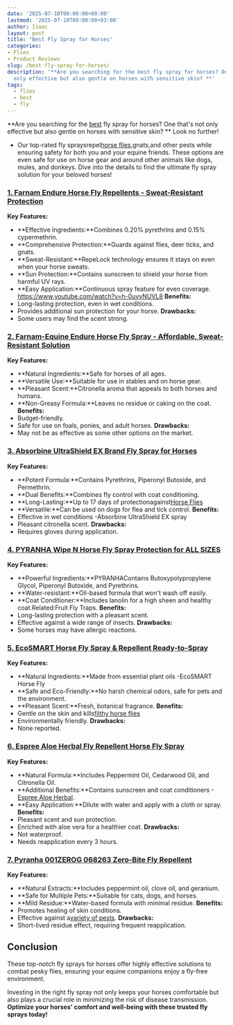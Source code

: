 ```yaml
---
date: '2025-07-10T00:00:00+00:00'
lastmod: '2025-07-10T00:00:00+03:00'
author: Isaac
layout: post
title: "Best Fly Spray for Horses"
categories:
- Flies
- Product Reviews
slug: /best-fly-spray-for-horses/
description: '**Are you searching for the best fly spray for horses? One that''s not
  only effective but also gentle on horses with sensitive skin? **'
tags: 
  - flies
  - best
  - fly
---
```

**Are you searching for the [best](/posts/best-electric-fly-swatter/) fly spray for horses? One that's not only effective but also gentle on horses with sensitive skin? **
Look no further!
- Our top-rated fly spraysrepel[horse flies](https://animaldiversity.org/accounts/Tabanus_similis/),gnats,and other pests while ensuring safety for both you and your equine friends.
These options are even safe for use on horse gear and around other animals like dogs, mules, and donkeys. Dive into the details to find the ultimate fly spray solution for your beloved horses!
### [1. Farnam Endure Horse Fly Repellents - Sweat-Resistant Protection](https://www.amazon.com/dp/B000H5VVTC/?tag=p-policy-20)
**Key Features:**
- **Effective Ingredients:**Combines 0.20% pyrethrins and 0.15% cypermethrin.
- **Comprehensive Protection:**Guards against flies, deer ticks, and gnats.
- **Sweat-Resistant:**RepeLock technology ensures it stays on even when your horse sweats.
- **Sun Protection:**Contains sunscreen to shield your horse from harmful UV rays.
- **Easy Application:**Continuous spray feature for even coverage.
https://www.youtube.com/watch?v=h-0uvyNUVL8
**Benefits:**
- Long-lasting protection, even in wet conditions.
- Provides additional sun protection for your horse.
**Drawbacks:**
- Some users may find the scent strong.
### [2. Farnam-Equine Endure Horse Fly Spray - Affordable, Sweat-Resistant Solution](https://www.amazon.com/dp/B000HHLPI2/?tag=p-policy-20)
**Key Features:**
- **Natural Ingredients:**Safe for horses of all ages.
- **Versatile Use:**Suitable for use in stables and on horse gear.
- **Pleasant Scent:**Citronella aroma that appeals to both horses and humans.
- **Non-Greasy Formula:**Leaves no residue or caking on the coat.
**Benefits:**
- Budget-friendly.
- Safe for use on foals, ponies, and adult horses.
**Drawbacks:**
- May not be as effective as some other options on the market.
### [3. Absorbine UltraShield EX Brand Fly Spray for Horses](https://www.amazon.com/dp/B000MCZVXC/?tag=p-policy-20)
**Key Features:**
- **Potent Formula:**Contains Pyrethrins, Piperonyl Butoxide, and Permethrin.
- **Dual Benefits:**Combines fly control with coat conditioning.
- **Long-Lasting:**Up to 17 days of protectionagainst[Horse Flies](https://entomology.ca.uky.edu/ef511)
- **Versatile:**Can be used on dogs for flea and tick control.
**Benefits:**
- Effective in wet conditions -Absorbine UltraShield EX spray
- Pleasant citronella scent.
**Drawbacks:**
- Requires gloves during application.
### [4. PYRANHA Wipe N Horse Fly Spray Protection for ALL SIZES](https://www.amazon.com/dp/B000HHNYQS/?tag=p-policy-20)
**Key Features:**
- **Powerful Ingredients:**PYRANHAContains Butoxypolypropylene Glycol, Piperonyl Butoxide, and Pyrethrins.
- **Water-resistant:**Oil-based formula that won't wash off easily.
- **Coat Conditioner:**Includes lanolin for a high sheen and healthy coat.Related:Fruit Fly Traps.
**Benefits:**
- Long-lasting protection with a pleasant scent.
- Effective against a wide range of insects.
**Drawbacks:**
- Some horses may have allergic reactions.
### [5. EcoSMART Horse Fly Spray & Repellent Ready-to-Spray](https://www.amazon.com/dp/B001CRP9M4/?tag=p-policy-20)
**Key Features:**
- **Natural Ingredients:**Made from essential plant oils -EcoSMART Horse Fly
- **Safe and Eco-Friendly:**No harsh chemical odors, safe for pets and the environment.
- **Pleasant Scent:**Fresh, botanical fragrance.
**Benefits:**
- Gentle on the skin and kills[filthy horse flies](https://extension.psu.edu/filth-fly-control-on-horse-farms)
- Environmentally friendly.
**Drawbacks:**
- None reported.
### [6. Espree Aloe Herbal Fly Repellent Horse Fly Spray](https://www.amazon.com/dp/B001C4CKNS/?tag=p-policy-20)
**Key Features:**
- **Natural Formula:**Includes Peppermint Oil, Cedarwood Oil, and Citronella Oil.
- **Additional Benefits:**Contains sunscreen and coat conditioners -[Espree Aloe Herbal](https://pestpolicy.com/espree-aloe-herbal-fly-repellent-horse-spray-review/).
- **Easy Application:**Dilute with water and apply with a cloth or spray.
**Benefits:**
- Pleasant scent and sun protection.
- Enriched with aloe vera for a healthier coat.
**Drawbacks:**
- Not waterproof.
- Needs reapplication every 3 hours.
### [7. Pyranha 001ZEROG 068263 Zero-Bite Fly Repellent](https://www.amazon.com/dp/B01245QYEO/?tag=p-policy-20)
**Key Features:**
- **Natural Extracts:**Includes peppermint oil, clove oil, and geranium.
- **Safe for Multiple Pets:**Suitable for cats, dogs, and horses.
- **Mild Residue:**Water-based formula with minimal residue.
**Benefits:**
- Promotes healing of skin conditions.
- Effective against a[variety of pests](https://pestpolicy.com/best-ultrasonic-pest-repellers/).
**Drawbacks:**
- Short-lived residue effect, requiring frequent reapplication.
## Conclusion
These top-notch fly sprays for horses offer highly effective solutions to combat pesky flies, ensuring your equine companions enjoy a fly-free environment.

Investing in the right fly spray not only keeps your horses comfortable but also plays a crucial role in minimizing the risk of disease transmission.
**Optimize your horses' comfort and well-being with these trusted fly sprays today!**
